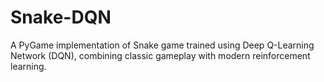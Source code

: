 # Snake-DQN
A PyGame implementation of Snake game trained using Deep Q-Learning Network (DQN), combining classic gameplay with modern reinforcement learning.
